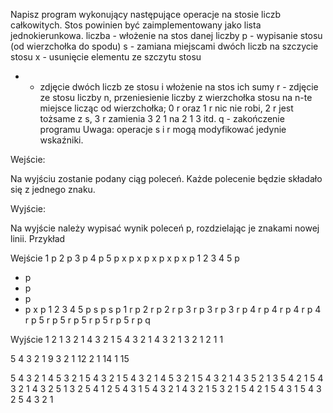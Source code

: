 Napisz program wykonujący następujące operacje na stosie liczb całkowitych. Stos powinien być zaimplementowany jako lista jednokierunkowa.
liczba - włożenie na stos danej liczby
p - wypisanie stosu (od wierzchołka do spodu)
s - zamiana miejscami dwóch liczb na szczycie stosu
x - usunięcie elementu ze szczytu stosu
+ - zdjęcie dwóch liczb ze stosu i włożenie na stos ich sumy
r - zdjęcie ze stosu liczby n, przeniesienie liczby z wierzchołka stosu na n-te miejsce licząc od wierzchołka; 0 r oraz 1 r nic nie robi, 2 r jest tożsame z s, 3 r zamienia 3 2 1 na 2 1 3 itd.
q - zakończenie programu
Uwaga: operacje s i r mogą modyfikować jedynie wskaźniki.

Wejście:

Na wyjściu zostanie podany ciąg poleceń. Każde polecenie będzie składało się z jednego znaku.

Wyjście:

Na wyjście należy wypisać wynik poleceń p, rozdzielając je znakami nowej linii.
Przykład

Wejście
1 p
2 p
3 p
4 p
5 p
x p
x p
x p
x p
x p
1 2 3 4 5 p
+ p
+ p
+ p
+ p
x p
1 2 3 4 5 p
s p
s p
1 r p
2 r p
2 r p
3 r p
3 r p
3 r p
4 r p
4 r p
4 r p
4 r p
5 r p
5 r p
5 r p
5 r p
5 r p
q

Wyjście
1 
2 1 
3 2 1 
4 3 2 1 
5 4 3 2 1 
4 3 2 1 
3 2 1 
2 1 
1 

5 4 3 2 1 
9 3 2 1 
12 2 1 
14 1 
15 

5 4 3 2 1 
4 5 3 2 1 
5 4 3 2 1 
5 4 3 2 1 
4 5 3 2 1 
5 4 3 2 1 
4 3 5 2 1 
3 5 4 2 1 
5 4 3 2 1 
4 3 2 5 1 
3 2 5 4 1 
2 5 4 3 1 
5 4 3 2 1 
4 3 2 1 5 
3 2 1 5 4 
2 1 5 4 3 
1 5 4 3 2 
5 4 3 2 1
